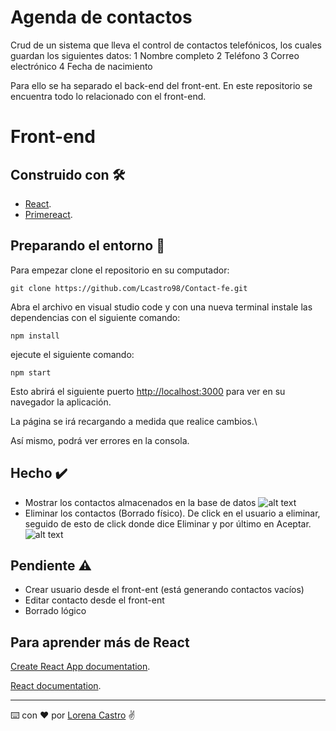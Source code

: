 # Agenda de contactos

Crud de un sistema que lleva el control de contactos telefónicos, los cuales guardan los siguientes datos:
1 Nombre completo
2 Teléfono
3 Correo electrónico
4 Fecha de nacimiento

Para ello se ha separado el back-end del front-ent. En este repositorio se encuentra todo lo relacionado con el front-end.

# Front-end

## Construido con 🛠️

- [React](https://github.com/facebook/create-react-app).
- [Primereact](https://www.primefaces.org/primereact/).

## Preparando el entorno 🔧

Para empezar clone el repositorio en su computador:
```plain
git clone https://github.com/Lcastro98/Contact-fe.git
```
Abra el archivo en visual studio code y con una nueva terminal instale las dependencias con el siguiente comando:
```plain
npm install
```
ejecute el siguiente comando:
```plain
npm start
```
Esto abrirá el siguiente puerto [http://localhost:3000](http://localhost:3000) para ver en su navegador la aplicación.

La página se irá recargando a medida que realice cambios.\

Así mismo, podrá ver errores en la consola.

## Hecho ✔️
- Mostrar los contactos almacenados en la base de datos
![alt text](https://github.com/Lcastro98/Contact-fe/blob/main/public/images/localhost.JPG?raw=true)
- Eliminar los contactos (Borrado físico). De click en el usuario a eliminar, seguido de esto de click donde dice Eliminar y por último en Aceptar.
![alt text](https://github.com/Lcastro98/Contact-fe/blob/main/public/images/delete.JPG?raw=true)


## Pendiente ⚠️
- Crear usuario desde el front-ent (está generando contactos vacíos)
- Editar contacto desde el front-ent
- Borrado lógico

## Para aprender más de React

[Create React App documentation](https://facebook.github.io/create-react-app/docs/getting-started).

[React documentation](https://reactjs.org/).

---
⌨️ con ❤️ por [Lorena Castro](https://github.com/Lcastro98) ✌
